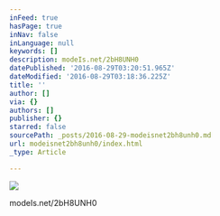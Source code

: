 ```yaml
---
inFeed: true
hasPage: true
inNav: false
inLanguage: null
keywords: []
description: modeIs.net/2bH8UNH0
datePublished: '2016-08-29T03:20:51.965Z'
dateModified: '2016-08-29T03:18:36.225Z'
title: ''
author: []
via: {}
authors: []
publisher: {}
starred: false
sourcePath: _posts/2016-08-29-modeisnet2bh8unh0.md
url: modeisnet2bh8unh0/index.html
_type: Article

---
```

![](https://the-grid-user-content.s3-us-west-2.amazonaws.com/572e8c8b-53da-4696-b324-e630c04df68d.jpg)

modeIs.net/2bH8UNH0